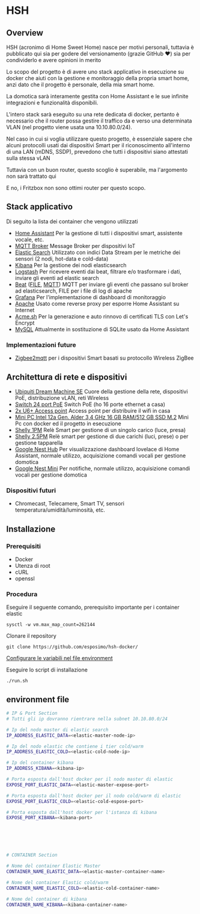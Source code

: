 # HSH

## Overview
HSH (acronimo di Home Sweet Home) nasce per motivi personali, tuttavia è pubblicato qui sia per godere del versionamento (grazie GitHub ❤️) sia per condividerlo e avere opinioni in merito

Lo scopo del progetto è di avere uno stack applicativo in esecuzione su docker che aiuti con la gestione e monitoraggio della propria smart home, anzi dato che il progetto è personale, della mia smart home.

La domotica sarà interamente gestita con Home Assistant e le sue infinite integrazioni e funzionalità disponibili.

L'intero stack sarà eseguito su una rete dedicata di docker, pertanto è necessario che il router possa gestire il traffico da e verso una determinata VLAN (nel progetto viene usata una 10.10.80.0/24).

Nel caso in cui si voglia utilizzare questo progetto, è essenziale sapere che alcuni protocolli usati dai dispositivi Smart per il riconoscimento all'interno di una LAN (mDNS, SSDP), prevedono che tutti i dispositivi siano attestati sulla stessa vLAN

Tuttavia con un buon router, questo scoglio è superabile, ma l'argomento non sarà trattato qui

E no, i Fritzbox non sono ottimi router per questo scopo.

## Stack applicativo

Di seguito la lista dei container che vengono utilizzati

- [Home Assistant](https://www.home-assistant.io/) Per la gestione di tutti i dispositivi smart, assistente vocale, etc.
- [MQTT Broker](https://mqtt.org/) Message Broker per dispositivi IoT
- [Elastic Search](https://www.elastic.co/guide/en/elasticsearch/reference/current/index.html) Utilizzato con indici Data Stream per le metriche dei sensori (2 nodi, hot-data e cold-data)
- [Kibana](https://www.elastic.co/guide/en/kibana/8.10/index.html) Per la gestione dei nodi elasticsearch
- [Logstash](https://www.elastic.co/guide/en/logstash/current/index.html) Per ricevere eventi dai beat, filtrare e/o trasformare i dati, inviare gli eventi ad elastic search 
- [Beat](https://www.elastic.co/guide/en/beats/filebeat/current/filebeat-overview.html) ([FILE](https://www.elastic.co/guide/en/beats/filebeat/current/filebeat-input-filestream.html), [MQTT](https://www.elastic.co/guide/en/beats/filebeat/current/filebeat-input-mqtt.html)) MQTT per inviare gli eventi che passano sul broker ad elasticsearch, FILE per i file di log di apache
- [Grafana](https://grafana.com/docs/grafana/latest/?pg=oss-graf&plcmt=hero-btn-2) Per l'implementazione di dashboard di monitoraggio
- [Apache](https://httpd.apache.org/) Usato come reverse proxy per esporre Home Assistant su Internet
- [Acme.sh](https://github.com/acmesh-official/acme.sh) Per la generazione e auto rinnovo di certificati TLS con Let's Encrypt
- [MySQL](https://dev.mysql.com/doc/refman/8.0/en/) Attualmente in sostituzione di SQLite usato da Home Assistant

### Implementazioni future
- [Zigbee2mqtt](https://www.zigbee2mqtt.io/guide/getting-started/) per i dispositivi Smart basati su protocollo Wireless ZigBee


## Architettura di rete e dispositivi

- [Ubiquiti Dream Machine SE](https://eu.store.ui.com/eu/en/pro/category/all-unifi-cloud-gateways/products/udm-se) Cuore della gestione della rete, dispositivi PoE, distribuzione vLAN, reti Wireless
- [Switch 24 port PoE](https://eu.store.ui.com/eu/en/pro/category/all-switching/products/usw-24-poe) Switch PoE (ho 16 porte ethernet a casa)
- [2x U6+ Access point](https://eu.store.ui.com/eu/en/pro/category/all-wifi/products/u6-plus) Access point per distribuire il wifi in casa
- [Mini PC Intel 12a Gen. Alder 3,4 GHz 16 GB RAM/512 GB SSD M.2](https://www.amazon.it/gp/product/B0CJV3DDGT) Mini Pc con docker ed il progetto in esecuzione 
- [Shelly 1PM](https://shelly-api-docs.shelly.cloud/gen1/#shelly1-shelly1pm) Relè Smart per gestione di un singolo carico (luce, presa)
- [Shelly 2.5PM](https://shelly-api-docs.shelly.cloud/gen2/Devices/ShellyPlus2PM) Relè smart per gestione di due carichi (luci, prese) o per gestione tapparella
- [Google Nest Hub](https://store.google.com/it/product/nest_hub_2nd_gen?hl=it&pli=1) Per visualizzazione dashboard lovelace di Home Assistant, normale utilizzo, acquisizione comandi vocali per gestione domotica
- [Google Nest Mini](https://store.google.com/it/product/google_nest_mini?hl=it) Per notifiche, normale utilizzo, acquisizione comandi vocali per gestione domotica

### Dispositivi futuri
- Chromecast, Telecamere, Smart TV, sensori temperatura/umidità/luminosità, etc.

## Installazione
### Prerequisiti

- Docker
- Utenza di root
- cURL
- openssl

### Procedura
Eseguire il seguente comando, prerequisito importante per i container elastic
```
sysctl -w vm.max_map_count=262144
```
Clonare il repository
```
git clone https://github.com/esposimo/hsh-docker/
```
[Configurare le variabili nel file environment](https://github.com/esposimo/hsh-docker/tree/master#environment-file)

Eseguire lo script di installazione 
```
./run.sh
```

## environment file


```bash
# IP & Port Section
# Tutti gli ip dovranno rientrare nella subnet 10.10.80.0/24

# Ip del nodo master di elastic search
IP_ADDRESS_ELASTIC_DATA=<elastic-master-node-ip>

# Ip del nodo elastic che contiene i tier cold/warm
IP_ADDRESS_ELASTIC_COLD=<elastic-cold-node-ip>

# Ip del container kibana
IP_ADDRESS_KIBANA=<kibana-ip>

# Porta esposta dall'host docker per il nodo master di elastic
EXPOSE_PORT_ELASTIC_DATA=<elastic-master-expose-port>

# Porta esposta dall'host docker per il nodo cold/warm di elastic
EXPOSE_PORT_ELASTIC_COLD=<elastic-cold-espose-port>

# Porta esposta dall'host docker per l'istanza di kibana
EXPOSE_PORT_KIBANA=<kibana-port>






# CONTAINER Section

# Nome del container Elastic Master
CONTAINER_NAME_ELASTIC_DATA=<elastic-master-container-name>

# Nome del container Elastic cold/warm
CONTAINER_NAME_ELASTIC_COLD=<elastic-cold-container-name>

# Nome del container di kibana
CONTAINER_NAME_KIBANA=<kibana-container-name>
```
